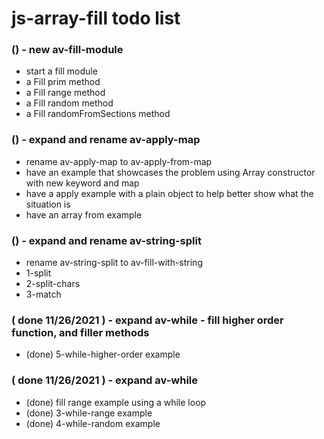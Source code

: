 # js-array-fill todo list

### () - new av-fill-module
* start a fill module
* a Fill prim method
* a Fill range method
* a Fill random method
* a Fill randomFromSections method

### () - expand and rename av-apply-map
* rename av-apply-map to av-apply-from-map
* have an example that showcases the problem using Array constructor with new keyword and map
* have a apply example with a plain object to help better show what the situation is
* have an array from example

### () - expand and rename av-string-split
* rename av-string-split to av-fill-with-string
* 1-split
* 2-split-chars
* 3-match

### ( done 11/26/2021 ) - expand av-while - fill higher order function, and filler methods
* (done) 5-while-higher-order example

### ( done 11/26/2021 ) - expand av-while
* (done) fill range example using a while loop
* (done) 3-while-range example
* (done) 4-while-random example

